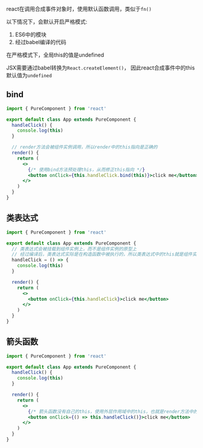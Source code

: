 react在调用合成事件对象时，使用默认函数调用，类似于`fn()`

以下情况下，会默认开启严格模式:

1. ES6中的模块
2. 经过babel编译的代码

在严格模式下，全局this的值是undefined

JSX需要通过babel转换为`React.createElement()`， 因此react合成事件中的this默认值为`undefined`



## bind

```jsx
import { PureComponent } from 'react'

export default class App extends PureComponent {
  handleClick() {
    console.log(this)
  }

  // render方法会被组件实例调用，所以render中的this指向是正确的
  render() {
    return (
      <>
      	{/* 使用bind方法预处理this，从而修正this指向 */}
        <button onClick={this.handleClick.bind(this)}>click me</button>
      </>
    )
  }
}
```



## 类表达式

```jsx
import { PureComponent } from 'react'

export default class App extends PureComponent {
  // 类表达式会被挂载到组件实例上，而不是组件实例的原型上
  // 经过编译后，类表达式实际是在构造函数中被执行的，所以类表达式中的this就是组件实例
  handleClick = () => {
    console.log(this)
  }

  render() {
    return (
      <>
        <button onClick={this.handleClick}>click me</button>
      </>
    )
  }
}
```



## 箭头函数

```jsx
import { PureComponent } from 'react'

export default class App extends PureComponent {
  handleClick() {
    console.log(this)
  }

  render() {
    return (
      <>
      	{/* 箭头函数没有自己的this，使用外层作用域中的this，也就是render方法中的this */}
        <button onClick={() => this.handleClick()}>click me</button>
      </>
    )
  }
}
```

